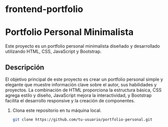 # frontend-portfolio
# Portfolio Personal Minimalista

Este proyecto es un portfolio personal minimalista diseñado y desarrollado utilizando HTML, CSS, JavaScript y Bootstrap.

## Descripción

El objetivo principal de este proyecto es crear un portfolio personal simple y elegante que muestre información clave sobre el autor, sus habilidades y proyectos. La combinación de HTML proporciona la estructura básica, CSS agrega estilo y diseño, JavaScript mejora la interactividad, y Bootstrap facilita el desarrollo responsive y la creación de componentes.


1. Clona este repositorio en tu máquina local.
   ```bash
   git clone https://github.com/tu-usuario/portfolio-personal.git
